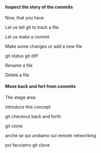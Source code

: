 #### Inspect the story of the commits

Now, that you have 

Let us tell git to track a file. 


Let us make a commit


Make some changes or add a new file

git status
git diff


Rename a file

Delete a file


#### Move back and fort from commits


#### 

The stage area

introduce this concept



git checkout back and forth



git clone


anche se qui andiamo sul remote networking

poi facciamo git clone

